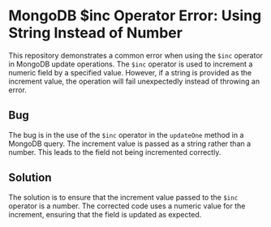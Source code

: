 # MongoDB $inc Operator Error: Using String Instead of Number

This repository demonstrates a common error when using the `$inc` operator in MongoDB update operations.  The `$inc` operator is used to increment a numeric field by a specified value.  However, if a string is provided as the increment value, the operation will fail unexpectedly instead of throwing an error.

## Bug
The bug is in the use of the `$inc` operator in the `updateOne` method in a MongoDB query. The increment value is passed as a string rather than a number. This leads to the field not being incremented correctly.

## Solution
The solution is to ensure that the increment value passed to the `$inc` operator is a number.  The corrected code uses a numeric value for the increment, ensuring that the field is updated as expected.
